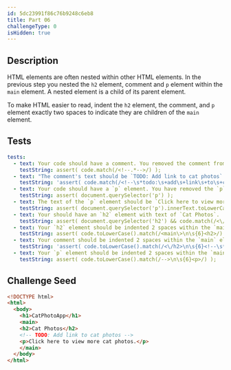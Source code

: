 ```yaml
---
id: 5dc23991f86c76b9248c6eb8
title: Part 06
challengeType: 0
isHidden: true
---
```


## Description
<section id='description'>

HTML elements are often nested within other HTML elements. In the previous step you nested the `h2` element, comment and `p` element within the `main` element. A nested element is a child of its parent element.

To make HTML easier to read, indent the `h2` element, the comment, and `p` element exactly two spaces to indicate they are children of the `main` element.

</section>

## Tests
<section id='tests'>

```yml
tests:
  - text: Your code should have a comment. You removed the comment from an earlier step.
    testString: assert( code.match(/<!--.*-->/) );
  - text: "The comment's text should be `TODO: Add link to cat photos`. Do not change the text or spacing of the comment."
    testString: 'assert( code.match(/<!--\s*todo:\s+add\s+link\s+to\s+cat\s+photos\.?\s*-->/i) );'
  - text: Your code should have a `p` element. You have removed the `p` element from an earlier step.
    testString: assert( document.querySelector('p') );
  - text: The text of the `p` element should be `Click here to view more cat photos.` Do not change the text, spacing, or punctuation of the `p` element.
    testString: assert( document.querySelector('p').innerText.toLowerCase().match(/click here to view more cat photos\.?/) );
  - text: Your should have an `h2` element with text of `Cat Photos`.  You may have accidentally deleted it, it is missing both opening and closing tags, or the text has changed.
    testString: assert( document.querySelector('h2') && code.match(/<\/h2\>/) && document.querySelector('h2').innerText.toLowerCase() === 'cat photos' );
  - text: Your `h2` element should be indented 2 spaces within the `main` element. Your `h2` element should below the `main` element's opening tag and its opening tag should start 6 spaces over from the start of the line.
    testString: assert( code.toLowerCase().match(/<main\>\n\s{6}<h2>/) );
  - text: Your comment should be indented 2 spaces within the `main` element. The comment should below the `h2` element and it should start 6 spaces over from the start of the line.
    testString: 'assert( code.toLowerCase().match(/<\/h2>\n\s{6}<!--\s*todo:\s+add\s+link\s+to\s+cat\s+photos\s*-->/) );'
  - text: Your `p` element should be indented 2 spaces within the `main` element. The `p` element should below the comment  and its opening tag should start 6 spaces over from the start of the line.
    testString: assert( code.toLowerCase().match(/-->\n\s{6}<p>/) );

```

</section>

## Challenge Seed
<section id='challengeSeed'>

<div id='html-seed'>

```html
<!DOCTYPE html>
<html>
  <body>
    <h1>CatPhotoApp</h1>
    <main>
    <h2>Cat Photos</h2>
    <!-- TODO: Add link to cat photos -->
    <p>Click here to view more cat photos.</p>
    </main>
  </body>
</html>
```

</div>
</section>
